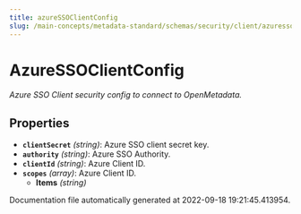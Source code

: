 ```yaml
---
title: azureSSOClientConfig
slug: /main-concepts/metadata-standard/schemas/security/client/azuressoclientconfig
---
```


# AzureSSOClientConfig

*Azure SSO Client security config to connect to OpenMetadata.*

## Properties

- **`clientSecret`** *(string)*: Azure SSO client secret key.
- **`authority`** *(string)*: Azure SSO Authority.
- **`clientId`** *(string)*: Azure Client ID.
- **`scopes`** *(array)*: Azure Client ID.
  - **Items** *(string)*


Documentation file automatically generated at 2022-09-18 19:21:45.413954.
